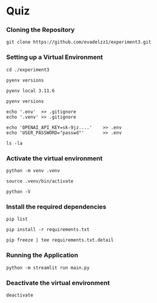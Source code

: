 # Quiz

### Cloning the Repository

    git clone https://github.com/evadelzz1/experiment3.git

### Setting up a Virtual Environment

    cd ./experiment3

    pyenv versions

    pyenv local 3.11.6

    pyenv versions

    echo '.env'  >> .gitignore
    echo '.venv' >> .gitignore

    echo 'OPENAI_API_KEY=sk-9jz....'    >> .env
    echo 'USER_PASSWORD="passwd"'       >> .env

    ls -la

### Activate the virtual environment

    python -m venv .venv

    source .venv/bin/activate

    python -V

### Install the required dependencies

    pip list

    pip install -r requirements.txt

    pip freeze | tee requirements.txt.detail

### Running the Application

    python -m streamlit run main.py

### Deactivate the virtual environment

    deactivate
